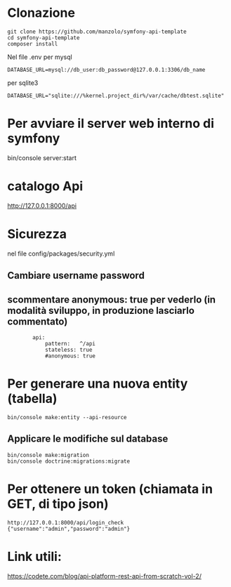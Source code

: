 # Clonazione
```
git clone https://github.com/manzolo/symfony-api-template
cd symfony-api-template
composer install
```
Nel file .env
  per mysql

```
DATABASE_URL=mysql://db_user:db_password@127.0.0.1:3306/db_name
```
per sqlite3
```
DATABASE_URL="sqlite:///%kernel.project_dir%/var/cache/dbtest.sqlite"
```

# Per avviare il server web interno di symfony
bin/console server:start

# catalogo Api
http://127.0.0.1:8000/api

# Sicurezza
nel file config/packages/security.yml
  ## Cambiare username password
  ## scommentare anonymous: true per vederlo (in modalità sviluppo, in produzione lasciarlo commentato)
```
        api:
            pattern:   ^/api
            stateless: true
            #anonymous: true
```

# Per generare una nuova entity (tabella)
```
bin/console make:entity --api-resource
```

## Applicare le modifiche sul database

```
bin/console make:migration
bin/console doctrine:migrations:migrate

```
# Per ottenere un token (chiamata in GET, di tipo json)
```
http://127.0.0.1:8000/api/login_check
{"username":"admin","password":"admin"}
```

# Link utili:
https://codete.com/blog/api-platform-rest-api-from-scratch-vol-2/
